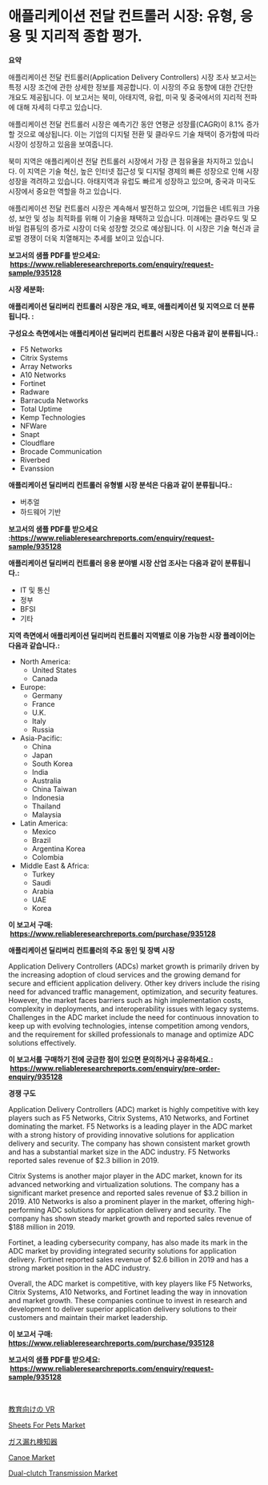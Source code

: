 <p><h1>애플리케이션 전달 컨트롤러 시장: 유형, 응용 및 지리적 종합 평가.</h1></p><p><strong>요약</strong></p>
<p><p>애플리케이션 전달 컨트롤러(Application Delivery Controllers) 시장 조사 보고서는 특정 시장 조건에 관한 상세한 정보를 제공합니다. 이 시장의 주요 동향에 대한 간단한 개요도 제공됩니다. 이 보고서는 북미, 아태지역, 유럽, 미국 및 중국에서의 지리적 전파에 대해 자세히 다루고 있습니다. </p><p>애플리케이션 전달 컨트롤러 시장은 예측기간 동안 연평균 성장률(CAGR)이 8.1% 증가할 것으로 예상됩니다. 이는 기업의 디지털 전환 및 클라우드 기술 채택이 증가함에 따라 시장이 성장하고 있음을 보여줍니다.</p><p>북미 지역은 애플리케이션 전달 컨트롤러 시장에서 가장 큰 점유율을 차지하고 있습니다. 이 지역은 기술 혁신, 높은 인터넷 접근성 및 디지털 경제의 빠른 성장으로 인해 시장 성장을 격려하고 있습니다. 아태지역과 유럽도 빠르게 성장하고 있으며, 중국과 미국도 시장에서 중요한 역할을 하고 있습니다.</p><p>애플리케이션 전달 컨트롤러 시장은 계속해서 발전하고 있으며, 기업들은 네트워크 가용성, 보안 및 성능 최적화를 위해 이 기술을 채택하고 있습니다. 미래에는 클라우드 및 모바일 컴퓨팅의 증가로 시장이 더욱 성장할 것으로 예상됩니다. 이 시장은 기술 혁신과 글로벌 경쟁이 더욱 치열해지는 추세를 보이고 있습니다.</p></p>
<p><strong>보고서의 샘플 PDF를 받으세요: &nbsp;<a href="https://www.reliableresearchreports.com/enquiry/request-sample/935128">https://www.reliableresearchreports.com/enquiry/request-sample/935128</a></strong></p>
<p><strong>시장 세분화:</strong></p>
<p><strong> 애플리케이션 딜리버리 컨트롤러 시장은 개요, 배포, 애플리케이션 및 지역으로 더 분류됩니다. :</strong></p>
<p><strong>구성요소 측면에서는 애플리케이션 딜리버리 컨트롤러 시장은 다음과 같이 분류됩니다.:</strong></p>
<p><ul><li>F5 Networks</li><li>Citrix Systems</li><li>Array Networks</li><li>A10 Networks</li><li>Fortinet</li><li>Radware</li><li>Barracuda Networks</li><li>Total Uptime</li><li>Kemp Technologies</li><li>NFWare</li><li>Snapt</li><li>Cloudflare</li><li>Brocade Communication</li><li>Riverbed</li><li>Evanssion</li></ul></p>
<p><strong> 애플리케이션 딜리버리 컨트롤러 유형별 시장 분석은 다음과 같이 분류됩니다.:</strong></p>
<p><ul><li>버추얼</li><li>하드웨어 기반</li></ul></p>
<p><strong>보고서의 샘플 PDF를 받으세요 :<a href="https://www.reliableresearchreports.com/enquiry/request-sample/935128">https://www.reliableresearchreports.com/enquiry/request-sample/935128</a></strong></p>
<p><strong> 애플리케이션 딜리버리 컨트롤러 응용 분야별 시장 산업 조사는 다음과 같이 분류됩니다.:</strong></p>
<p><ul><li>IT 및 통신</li><li>정부</li><li>BFSI</li><li>기타</li></ul></p>
<p><strong>지역 측면에서 애플리케이션 딜리버리 컨트롤러 지역별로 이용 가능한 시장 플레이어는 다음과 같습니다.:</strong></p>
<p><ul>
    <li>
        North America:
        <ul>
            <li>United States</li>
            <li>Canada</li>
        </ul>
    </li>
    <li>
        Europe:
        <ul>
            <li>Germany</li>
            <li>France</li>
            <li>U.K.</li>
            <li>Italy</li>
            <li>Russia</li>
        </ul>
    </li>
    <li>
        Asia-Pacific:
        <ul>
            <li>China</li>
            <li>Japan</li>
            <li>South Korea</li>
            <li>India</li>
            <li>Australia</li>
            <li>China Taiwan</li>
            <li>Indonesia</li>
            <li>Thailand</li>
            <li>Malaysia</li>
        </ul>
    </li>
    <li>
        Latin America:
        <ul>
            <li>Mexico</li>
            <li>Brazil</li>
            <li>Argentina Korea</li>
            <li>Colombia</li>
        </ul>
    </li>
    <li>
        Middle East & Africa:
        <ul>
            <li>Turkey</li>
            <li>Saudi</li>
            <li>Arabia</li>
            <li>UAE</li>
            <li>Korea</li>
        </ul>
    </li>
    </ul></p>
<p><strong>이 보고서 구매: &nbsp;<a href="https://www.reliableresearchreports.com/purchase/935128">https://www.reliableresearchreports.com/purchase/935128</a></strong></p>
<p><strong>애플리케이션 딜리버리 컨트롤러의 주요 동인 및 장벽 시장</strong></p>
<p><p>Application Delivery Controllers (ADCs) market growth is primarily driven by the increasing adoption of cloud services and the growing demand for secure and efficient application delivery. Other key drivers include the rising need for advanced traffic management, optimization, and security features. However, the market faces barriers such as high implementation costs, complexity in deployments, and interoperability issues with legacy systems. Challenges in the ADC market include the need for continuous innovation to keep up with evolving technologies, intense competition among vendors, and the requirement for skilled professionals to manage and optimize ADC solutions effectively.</p></p>
<p><strong>이 보고서를 구매하기 전에 궁금한 점이 있으면 문의하거나 공유하세요.: &nbsp;<a href="https://www.reliableresearchreports.com/enquiry/pre-order-enquiry/935128">https://www.reliableresearchreports.com/enquiry/pre-order-enquiry/935128</a></strong></p>
<p><strong>경쟁 구도</strong></p>
<p><p>Application Delivery Controllers (ADC) market is highly competitive with key players such as F5 Networks, Citrix Systems, A10 Networks, and Fortinet dominating the market. F5 Networks is a leading player in the ADC market with a strong history of providing innovative solutions for application delivery and security. The company has shown consistent market growth and has a substantial market size in the ADC industry. F5 Networks reported sales revenue of $2.3 billion in 2019.</p><p>Citrix Systems is another major player in the ADC market, known for its advanced networking and virtualization solutions. The company has a significant market presence and reported sales revenue of $3.2 billion in 2019. A10 Networks is also a prominent player in the market, offering high-performing ADC solutions for application delivery and security. The company has shown steady market growth and reported sales revenue of $188 million in 2019.</p><p>Fortinet, a leading cybersecurity company, has also made its mark in the ADC market by providing integrated security solutions for application delivery. Fortinet reported sales revenue of $2.6 billion in 2019 and has a strong market position in the ADC industry.</p><p>Overall, the ADC market is competitive, with key players like F5 Networks, Citrix Systems, A10 Networks, and Fortinet leading the way in innovation and market growth. These companies continue to invest in research and development to deliver superior application delivery solutions to their customers and maintain their market leadership.</p></p>
<p><strong>이 보고서 구매: &nbsp; <a href="https://www.reliableresearchreports.com/purchase/935128">https://www.reliableresearchreports.com/purchase/935128</a></strong></p>
<p><strong>보고서의 샘플 PDF를 받으세요: &nbsp;<a href="https://www.reliableresearchreports.com/enquiry/request-sample/935128">https://www.reliableresearchreports.com/enquiry/request-sample/935128</a></strong><strong></strong></p>
<p>&nbsp;</p>
<p><p><a href="https://github.com/wkuactfdzwizk06/Market-Research-Report-List-1/blob/main/7680345184641.md">教育向けの VR</a></p><p><a href="https://issuu.com/reportprime-2/docs/sheets-for-pets-market-size-2030.pptx">Sheets For Pets Market</a></p><p><a href="https://medium.com/@gladysalidde/%E3%82%AC%E3%82%B9%E3%83%AA%E3%83%BC%E3%82%AF%E6%A4%9C%E7%9F%A5%E5%99%A8%E3%81%AE%E5%B8%82%E5%A0%B4-%E7%AB%B6%E4%BA%89%E5%88%86%E6%9E%90-%E5%B8%82%E5%A0%B4%E5%8B%95%E5%90%91-2031%E5%B9%B4%E3%81%BE%E3%81%A7%E3%81%AE%E4%BA%88%E6%B8%AC-32cf669933bd">ガス漏れ検知器</a></p><p><a href="https://view.publitas.com/reportprime-1/canoe-market-research-report-reveals-the-latest-trends-and-opportunities-of-this-market-for-period-from-2024-2031/">Canoe Market</a></p><p><a href="https://github.com/dx0328/Market-Research-Report-List-1/blob/main/dual-clutch-transmission-market.md">Dual-clutch Transmission Market</a></p></p>
